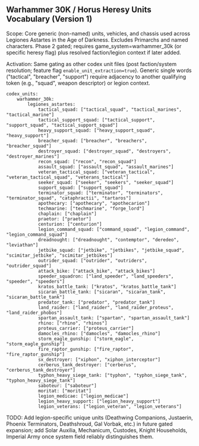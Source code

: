 ## Warhammer 30K / Horus Heresy Units Vocabulary (Version 1)

Scope: Core generic (non-named) units, vehicles, and chassis used across Legiones Astartes in the Age of Darkness. Excludes Primarchs and named characters. Phase 2 gated; requires game_system=warhammer_30k (or specific heresy flag) plus resolved faction/legion context if later added.

Activation: Same gating as other codex unit files (post faction/system resolution; feature flag `enable_unit_extraction=true`). Generic single words ("tactical", "breacher", "support") require adjacency to another qualifying token (e.g., "squad", weapon descriptor) or legion context.

```
codex_units:
	warhammer_30k:
		legiones_astartes:
			tactical_squad: ["tactical_squad", "tactical_marines", "tactical_marine"]
			tactical_support_squad: ["tactical_support", "support_squad", "tactical_support_squad"]
			heavy_support_squad: ["heavy_support_squad", "heavy_support"]
			breacher_squad: ["breacher", "breachers", "breacher_squad"]
			destroyer_squad: ["destroyer_squad", "destroyers", "destroyer_marines"]
			recon_squad: ["recon", "recon_squad"]
			assault_squad: ["assault_squad", "assault_marines"]
			veteran_tactical_squad: ["veteran_tactical", "veteran_tactical_squad", "veterans_tactical"]
			seeker_squad: ["seeker", "seekers", "seeker_squad"]
			support_squad: ["support_squad"]
			terminator_squad: ["terminator", "terminators", "terminator_squad", "cataphractii", "tartaros"]
			apothecary: ["apothecary", "apothecarion"]
			techmarine: ["techmarine", "forge_lord"]
			chaplain: ["chaplain"]
			praetor: ["praetor"]
			centurion: ["centurion"]
			legion_command_squad: ["command_squad", "legion_command", "legion_command_squad"]
			dreadnought: ["dreadnought", "contemptor", "deredeo", "leviathan"]
			jetbike_squad: ["jetbike", "jetbikes", "jetbike_squad", "scimitar_jetbike", "scimitar_jetbikes"]
			outrider_squad: ["outrider", "outriders", "outrider_squad"]
			attack_bike: ["attack_bike", "attack_bikes"]
			speeder_squadron: ["land_speeder", "land_speeders", "speeder", "speeders"]
			kratos_battle_tank: ["kratos", "kratos_battle_tank"]
			sicaran_battle_tank: ["sicaran", "sicaran_tank", "sicaran_battle_tank"]
			predator_tank: ["predator", "predator_tank"]
			land_raider: ["land_raider", "land_raider_proteus", "land_raider_phobos"]
			spartan_assault_tank: ["spartan", "spartan_assault_tank"]
			rhino: ["rhino", "rhinos"]
			proteus_carrier: ["proteus_carrier"]
			damocles_rhino: ["damocles", "damocles_rhino"]
			storm_eagle_gunship: ["storm_eagle", "storm_eagle_gunship"]
			fire_raptor_gunship: ["fire_raptor", "fire_raptor_gunship"]
			sx_destroyer: ["xiphon", "xiphon_interceptor"]
			cerberus_tank_destroyer: ["cerberus", "cerberus_tank_destroyer"]
			typhon_heavy_siege_tank: ["typhon", "typhon_siege_tank", "typhon_heavy_siege_tank"]
			saboteur: ["saboteur"]
			moritat: ["moritat"]
			legion_medicae: ["legion_medicae"]
			legion_heavy_support: ["legion_heavy_support"]
			legion_veterans: ["legion_veteran", "legion_veterans"]
```

TODO: Add legion-specific unique units (Deathwing Companions, Justaerin, Phoenix Terminators, Deathshroud, Gal Vorbak, etc.) in future gated expansion; add Solar Auxilia, Mechanicum, Custodes, Knight Households, Imperial Army once system field reliably distinguishes them.
